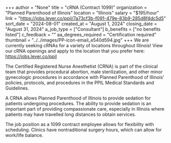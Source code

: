 +++
author = "None"
title = "cRNA (Contract 1099)"
organization = "Planned Parenthood of Illinois"
location = "Illinois"
salary = "$195/hour"
link = "https://jobs.lever.co/ppil/7a73cf3b-f091-479e-83b9-285d8f4dc5d5"
sort_date = "2024-08-01"
created_at = "August 1, 2024"
closing_date = "August 31, 2024"
a_job_type = ["Consultant"]
b_benefits = ["no benefits listed"]
c_feedback = ""
aa_degrees_required = "Certification required"
thumbnail = "../../images/PP-icon-email_e540d594.jpg"
+++
We are currently seeking cRNAs for a variety of locations throughout Illinois! View our cRNA openings and apply to the location that you prefer here: https://jobs.lever.co/ppil

The Certified Registered Nurse Anesthetist (CRNA) is part of the clinical team that provides procedural abortion, male sterilization, and other minor gynecologic procedures in accordance with Planned Parenthood of Illinois’ policies, protocols, and procedures in the PPIL Medical Standards and Guidelines.
 
A CRNA allows Planned Parenthood of Illinois to provide sedation for patients undergoing procedures. The ability to provide sedation is an important part of providing compassionate care, especially in Illinois where patients may have travelled long distances to obtain services.
 
The job position as a 1099 contract employee allows for flexibility with scheduling. Clinics have nontraditional surgery hours, which can allow for work/life balance.